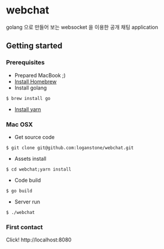 # webchat
golang 으로 만들어 보는 websocket 을 이용한 공개 채팅 application

## Getting started

### Prerequisites
* Prepared MacBook ;)
* [Install Homebrew](https://brew.sh/index_ko.html)
* Install golang
```shell
$ brew install go
```
* [Install yarn](https://yarnpkg.com/en/docs/install)

### Mac OSX
* Get source code
```shell
$ git clone git@github.com:loganstone/webchat.git
```
* Assets install
```shell
$ cd webchat;yarn install
```
* Code build
```shell
$ go build
```
* Server run
```shell
$ ./webchat
```

### First contact
Click! http://localhost:8080
